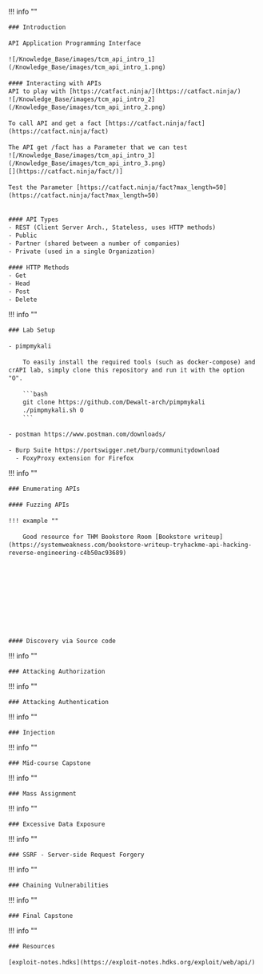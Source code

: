 !!! info ""

    ### Introduction

    API Application Programming Interface
    
    ![/Knowledge_Base/images/tcm_api_intro_1](/Knowledge_Base/images/tcm_api_intro_1.png)

    #### Interacting with APIs
    API to play with [https://catfact.ninja/](https://catfact.ninja/)
    ![/Knowledge_Base/images/tcm_api_intro_2](/Knowledge_Base/images/tcm_api_intro_2.png)
    
    To call API and get a fact [https://catfact.ninja/fact](https://catfact.ninja/fact)

    The API get /fact has a Parameter that we can test
    ![/Knowledge_Base/images/tcm_api_intro_3](/Knowledge_Base/images/tcm_api_intro_3.png)
    [](https://catfact.ninja/fact/)]

    Test the Parameter [https://catfact.ninja/fact?max_length=50](https://catfact.ninja/fact?max_length=50)


    #### API Types
    - REST (Client Server Arch., Stateless, uses HTTP methods)
    - Public
    - Partner (shared between a number of companies)
    - Private (used in a single Organization)

    #### HTTP Methods
    - Get
    - Head
    - Post
    - Delete


!!! info "" 

    ### Lab Setup

    - pimpmykali
        
        To easily install the required tools (such as docker-compose) and crAPI lab, simply clone this repository and run it with the option "O".

        ```bash
        git clone https://github.com/Dewalt-arch/pimpmykali
        ./pimpmykali.sh O
        ```

    - postman https://www.postman.com/downloads/

    - Burp Suite https://portswigger.net/burp/communitydownload
      - FoxyProxy extension for Firefox


!!! info "" 

    ### Enumerating APIs

    #### Fuzzing APIs

    !!! example ""
    
        Good resource for THM Bookstore Room [Bookstore writeup](https://systemweakness.com/bookstore-writeup-tryhackme-api-hacking-reverse-engineering-c4b50ac93689)










    #### Discovery via Source code




!!! info "" 

    ### Attacking Authorization




!!! info "" 

    ### Attacking Authentication




!!! info "" 

    ### Injection



!!! info "" 

    ### Mid-course Capstone







!!! info "" 

    ### Mass Assignment




!!! info "" 

    ### Excessive Data Exposure




!!! info "" 

    ### SSRF - Server-side Request Forgery



!!! info "" 

    ### Chaining Vulnerabilities



!!! info "" 

    ### Final Capstone

!!! info ""

    ### Resources

    [exploit-notes.hdks](https://exploit-notes.hdks.org/exploit/web/api/)

